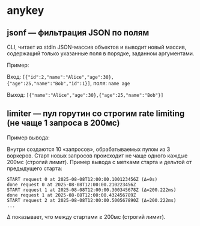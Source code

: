 # anykey

## jsonf — фильтрация JSON по полям

CLI, читает из stdin JSON-массив объектов и выводит новый массив, содержащий только указанные поля в порядке, заданном аргументами.

Пример:

Вход: `[{"id":2,"name":"Alice","age":30},{"age":25,"name":"Bob","id":1}]`, поля: `name age`

Выход: `[{"name":"Alice","age":30},{"age":25,"name":"Bob"}]`



## limiter — пул горутин со строгим rate limiting (не чаще 1 запроса в 200мс)

Пример вывода:

Внутри создаются 10 «запросов», обрабатываемых пулом из 3 воркеров. Старт новых запросов происходит не чаще одного каждые 200мс (строгий лимит). Пример вывода с метками старта и дельтой от предыдущего старта:

```
START request 0 at 2025-08-08T12:00:00.100123456Z (Δ=0s)
done request 0 at 2025-08-08T12:00:00.210223456Z
START request 1 at 2025-08-08T12:00:00.300345678Z (Δ=200.222ms)
done request 1 at 2025-08-08T12:00:00.432456789Z
START request 2 at 2025-08-08T12:00:00.500567890Z (Δ=200.222ms)
...
```

Δ показывает, что между стартами ≥ 200мс (строгий лимит).
